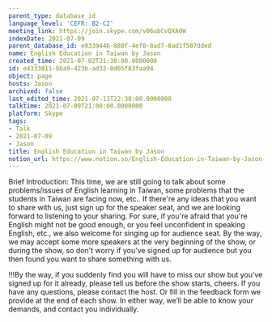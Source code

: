 ```yaml
---
parent_type: database_id
language_level: 'CEFR: B2-C2'
meeting_link: https://join.skype.com/v06ubCvQXA0W
indexDate: 2021-07-09
parent_database_id: e9339446-880f-4ef0-8ad7-8ad1f507dded
name: English Education in Taiwan by Jason
created_time: 2021-07-02T21:30:00.0000000
id: e4333811-98a9-423b-ad32-8d05f83faa94
object: page
hosts: Jason
archived: false
last_edited_time: 2021-07-13T22:38:00.0000000
talktime: 2021-07-09T21:00:00.0000000
platform: Skype
tags:
- Talk
- 2021-07-09
- Jason
title: English Education in Taiwan by Jason
notion_url: https://www.notion.so/English-Education-in-Taiwan-by-Jason-e433381198a9423bad328d05f83faa94
---
```





Brief Introduction: This time, we are still going to talk about some problems/issues of English learning in Taiwan, some problems that the students in Taiwan are facing now, etc.. If there're any ideas that you want to share with us, just sign up for the speaker seat, and we are looking forward to listening to your sharing. 
For sure, if you're afraid that you're English might not be good enough, or you feel unconfident in speaking English, etc., we also welcome for singing up for audience seat. By the way, we may accept some more speakers at the very beginning of the show, or during the show, so don't worry if you've signed up for audience but you then found you want to share something with us.

!!!By the way, if you suddenly find you will have to miss our show but you’ve signed up for it already, please tell us before the show starts, cheers.
If you have any questions, please contact the host. Or fill in the feedback form we provide at the end of each show. In either way, we’ll be able to know your demands, and contact you individually.

